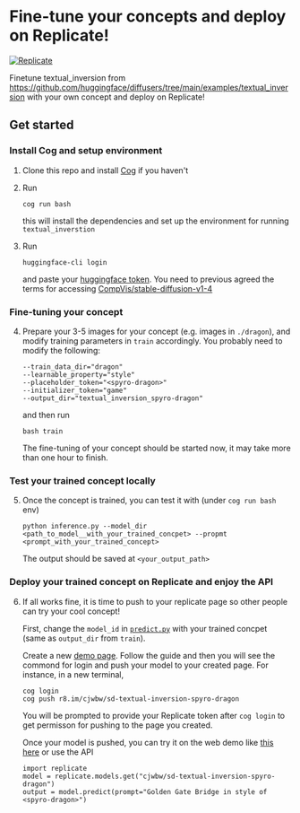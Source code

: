 # Fine-tune your concepts and deploy on Replicate!

[![Replicate](https://replicate.com/cjwbw/sd-textual-inversion-spyro-dragon/badge)](https://replicate.com/cjwbw/sd-textual-inversion-spyro-dragon)

Finetune textual_inversion from https://github.com/huggingface/diffusers/tree/main/examples/textual_inversion with your own concept and deploy on Replicate!

## Get started

### Install Cog and setup environment

1. Clone this repo and install [Cog](https://github.com/replicate/cog#install) if you haven't

2.  Run
    ```
    cog run bash
    ```

    this will install the dependencies and set up the environment for running `textual_inverstion`

3. Run 

    ```
    huggingface-cli login
    ```

    and paste your [huggingface token](https://huggingface.co/settings/tokens). You need to previous agreed the terms for accessing [CompVis/stable-diffusion-v1-4](https://huggingface.co/CompVis/stable-diffusion-v1-4)




### Fine-tuning your concept
4. Prepare your 3-5 images for your concept (e.g. images in `./dragon`), and modify training parameters in `train` accordingly. You probably need to modify the following:
    ```
    --train_data_dir="dragon" 
    --learnable_property="style" 
    --placeholder_token="<spyro-dragon>"
    --initializer_token="game" 
    --output_dir="textual_inversion_spyro-dragon"
    ```
    and then run
    ```
    bash train
    ```
    The fine-tuning of your concept should be started now, it may take more than one hour to finish.

### Test your trained concept locally
5. Once the concept is trained, you can test it with (under `cog run bash` env)
    ```
    python inference.py --model_dir <path_to_model__with_your_trained_concpet> --propmt <prompt_with_your_trained_concept> 
    ```
    The output should be saved at `<your_output_path>`

### Deploy your trained concept on Replicate and enjoy the API
6. If all works fine, it is time to push to your replicate page so other people can try your cool concept!

    First, change the `model_id` in [`predict.py`](https://github.com/chenxwh/replicate-sd-textual-inversion/blob/main/predict.py#L15) with your trained concpet (same as `output_dir` from `train`). 
    
    Create a new [demo page](https://replicate.com/create). Follow the guide and then you will see the commond for login and push your model to your created page.
    For instance, in a new terminal, 
    ```
    cog login
    cog push r8.im/cjwbw/sd-textual-inversion-spyro-dragon
    ```
    You will be prompted to provide your Replicate token after `cog login` to get permisson for pushing to the page you created.

    Once your model is pushed, you can try it on the web demo like [this here](https://replicate.com/cjwbw/sd-textual-inversion-spyro-dragon) or use the API

    ```
    import replicate
    model = replicate.models.get("cjwbw/sd-textual-inversion-spyro-dragon")
    output = model.predict(prompt="Golden Gate Bridge in style of <spyro-dragon>")
    ```

